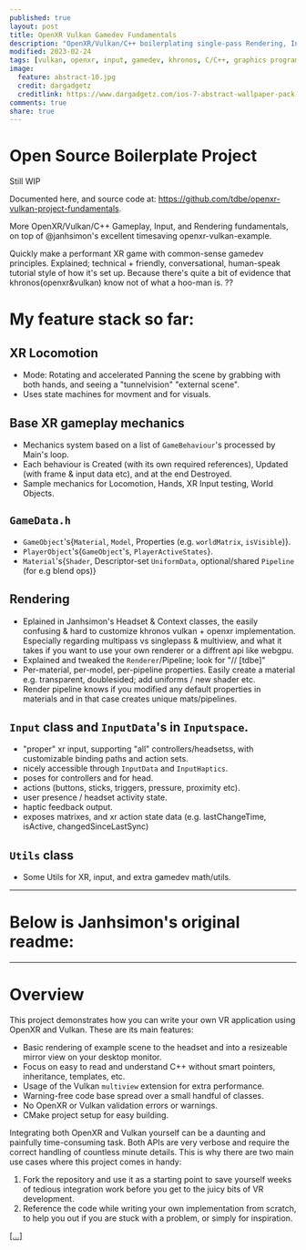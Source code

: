 ```yaml
---
published: true
layout: post
title: OpenXR Vulkan Gamedev Fundamentals
description: "OpenXR/Vulkan/C++ boilerplating single-pass Rendering, Input, and Gameplay fundamentals."
modified: 2023-02-24
tags: [vulkan, openxr, input, gamedev, khronos, C/C++, graphics programming, graphics pipeline, shader, geometry]
image:
  feature: abstract-10.jpg
  credit: dargadgetz
  creditlink: https://www.dargadgetz.com/ios-7-abstract-wallpaper-pack-for-iphone-5-and-ipod-touch-retina/
comments: true
share: true
---
```


# Open Source Boilerplate Project 

Still WIP

Documented here, and source code at: <a href="https://github.com/tdbe/openxr-vulkan-project-fundamentals">https://github.com/tdbe/openxr-vulkan-project-fundamentals</a>.

More OpenXR/Vulkan/C++ Gameplay, Input, and Rendering fundamentals, on top of @janhsimon's excellent timesaving openxr-vulkan-example.

Quickly make a performant XR game with common-sense gamedev principles. Explained; technical + friendly, conversational, human-speak tutorial style of how it's set up. Because there's quite a bit of evidence that khronos(openxr&vulkan) know not of what a hoo-man is. ??

# My feature stack so far:

## XR Locomotion
  - Mode: Rotating and accelerated Panning the scene by grabbing with both hands, and seeing a "tunnelvision" "external scene".
  - Uses state machines for movment and for visuals.

## Base XR gameplay mechanics
  - Mechanics system based on a list of `GameBehaviour`'s processed by Main's loop.
  - Each behaviour is Created (with its own required references), Updated (with frame & input data etc), and at the end Destroyed.
  - Sample mechanics for Locomotion, Hands, XR Input testing, World Objects.

## `GameData.h`
  - `GameObject`'s{`Material`, `Model`, Properties (e.g. `worldMatrix`, `isVisible`)}.
  - `PlayerObject`'s{`GameObject`'s, `PlayerActiveStates`}.
  - `Material`'s{`Shader`, Descriptor-set `UniformData`, optional/shared `Pipeline` (for e.g blend ops)}
  
## Rendering
  - Eplained in Janhsimon's Headset & Context classes, the easily confusing & hard to customize khronos vulkan + openxr implementation. Especially regarding multipass vs singlepass & multiview, and what it takes if you want to use your own renderer or a diffrent api like webgpu.
  - Explained and tweaked the `Renderer`/Pipeline; look for "// [tdbe]" 
  - Per-material, per-model, per-pipeline properties. Easily create a material e.g. transparent, doublesided; add uniforms / new shader etc.
  - Render pipeline knows if you modified any default properties in materials and in that case creates unique mats/pipelines.

## `Input` class and `InputData`'s in `Inputspace`.
  - "proper" xr input, supporting "all" controllers/headsetss, with customizable binding paths and action sets.
  - nicely accessible through `InputData` and `InputHaptics`.
  - poses for controllers and for head.
  - actions (buttons, sticks, triggers, pressure, proximity etc).
  - user presence / headset activity state.
  - haptic feedback output.
  - exposes matrixes, and xr action state data (e.g. lastChangeTime, isActive, changedSinceLastSync)

## `Utils` class
  - Some Utils for XR, input, and extra gamedev math/utils.

-------------------------------

# Below is Janhsimon's original readme:

-------------------------------

<!--a href="https://github.com/tdbe/openxr-vulkan-project-fundamentals/blob/c65157ae7a90b6db88209e83f67209a0bdece95e/teaser.gif">teaser.gif</a-->

# Overview

This project demonstrates how you can write your own VR application using OpenXR and Vulkan. These are its main features:

- Basic rendering of example scene to the headset and into a resizeable mirror view on your desktop monitor. 
- Focus on easy to read and understand C++ without smart pointers, inheritance, templates, etc.
- Usage of the Vulkan `multiview` extension for extra performance.
- Warning-free code base spread over a small handful of classes.
- No OpenXR or Vulkan validation errors or warnings.
- CMake project setup for easy building.

Integrating both OpenXR and Vulkan yourself can be a daunting and painfully time-consuming task. Both APIs are very verbose and require the correct handling of countless minute details. This is why there are two main use cases where this project comes in handy:

1. Fork the repository and use it as a starting point to save yourself weeks of tedious integration work before you get to the juicy bits of VR development.
2. Reference the code while writing your own implementation from scratch, to help you out if you are stuck with a problem, or simply for inspiration.

<a href="https://github.com/tdbe/openxr-vulkan-project-fundamentals">[...]</a>
